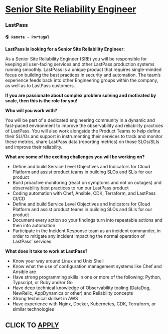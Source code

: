 # [Senior Site Reliability Engineer](https://www.remotewlb.com/apply/senior-site-reliability-engineer-109218)  
### LastPass  
#### `🌎 Remote - Portugal`  

**LastPass is looking for a Senior Site Reliability Engineer:**

As a Senior Site Reliability Engineer (SRE) you will be responsible for keeping all user-facing services and other LastPass production systems running smoothly. LastPass is a unique product that requires single-minded focus on building the best practices in security and automation. The team’s experience feeds back into other Engineering groups within the company, as well as to LastPass customers.

**If you are passionate about complex problem solving and motivated by scale, then this is the role for you!**

**Who will you work with?**

You will be part of a dedicated engineering community in a dynamic and fast-paced environment to improve the observability and reliability practices of LastPass. You will also work alongside the Product Teams to help define their SLI/Os and support in instrumenting their services to track and monitor these metrics, share LastPass data (reporting metrics) on those SLOs/SLIs and improve their reliability.

**What are some of the exciting challenges you will be working on?**

  * Define and build Service Level Objectives and Indicators for Cloud Platform and assist product teams in building SLOs and SLIs for our product
  * Build proactive monitoring (react on symptoms and not on outages) and observability best practices to run our LastPass product
  * Coding automation with Chef, Ansible, CDK, Terraform, and LastPass CI/CD
  * Define and build Service Level Objectives and Indicators for Cloud Platform and assist product teams in building SLOs and SLIs for our product
  * Document every action so your findings turn into repeatable actions and then into automation
  * Participate in the Incident Response team as an incident commander, in order to mitigate any incident impacting the normal operation of LastPass’ services

**What does it take to work at LastPass?**

  * Know your way around Linux and Unix Shell
  * Know what the use of configuration management systems like Chef and Ansible are
  * Have strong programming skills in one or more of the following: Python, Typscript, or Ruby and/or Go
  * Have deep technical knowledge of Observability tooling (DataDog, NewRelic, AppDynamics or other) and Reliability concepts
  * Strong technical skillset in AWS
  * Have experience with Nginx, Docker, Kubernetes, CDK, Terraform, or similar technologies

  
## CLICK TO [APPLY](https://www.remotewlb.com/apply/senior-site-reliability-engineer-109218)

